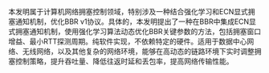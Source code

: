 本发明属于计算机网络拥塞控制领域，特别涉及一种结合强化学习和ECN显式拥塞通知机制，优化BBR v1协议。具体的，本发明提出了一种在BBR中集成ECN显式拥塞通知机制，使用强化学习算法动态优化BBR关键参数的方法，包括拥塞窗口增益、最小RTT探测周期。纯软件实现，不依赖特定的硬件。适用于数据中心网络、无线网络，以及其他复杂的网络环境，能够在高动态的链路环境下实时调整拥塞控制策略，提升吞吐量、降低往返时延和丢包率，提高网络传输性能。

